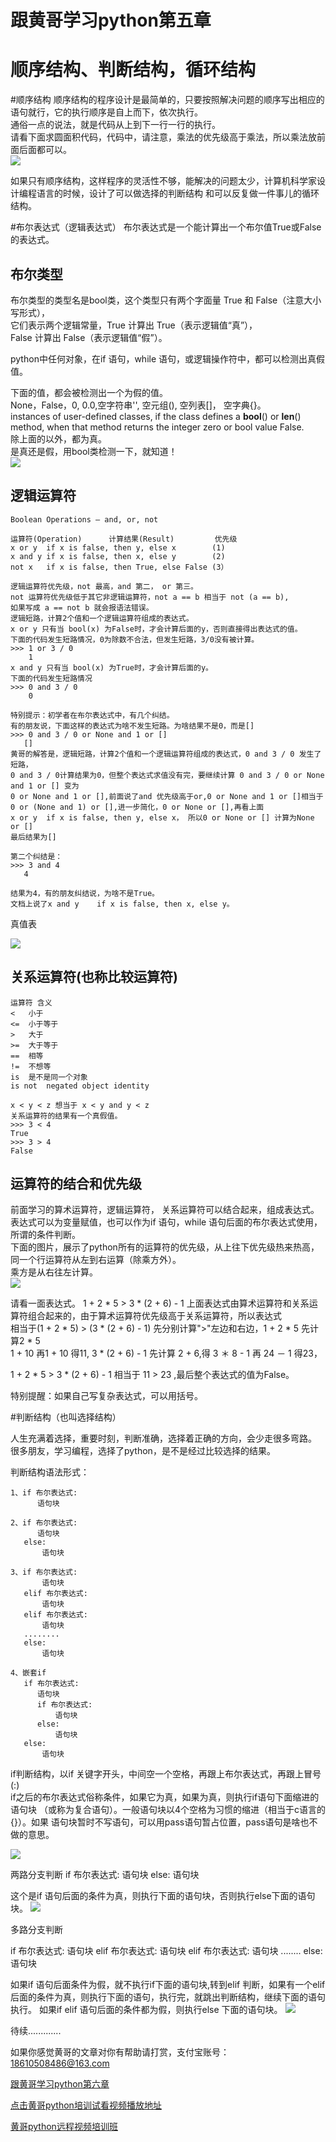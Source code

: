 # 跟黄哥学习python第五章

# 顺序结构、判断结构，循环结构

#顺序结构
顺序结构的程序设计是最简单的，只要按照解决问题的顺序写出相应的语句就行，它的执行顺序是自上而下，依次执行。    
通俗一点的说法，就是代码从上到下一行一行的执行。    
请看下面求圆面积代码，代码中，请注意，乘法的优先级高于乘法，所以乘法放前面后面都可以。    
![](ch5_1.png)

如果只有顺序结构，这样程序的灵活性不够，能解决的问题太少，计算机科学家设计编程语言的时候，设计了可以做选择的判断结构
和可以反复做一件事儿的循环结构。


#布尔表达式（逻辑表达式）
布尔表达式是一个能计算出一个布尔值True或False的表达式。

## 布尔类型
布尔类型的类型名是bool类，这个类型只有两个字面量 True 和 False（注意大小写形式），   
它们表示两个逻辑常量，True 计算出 True（表示逻辑值“真”），   
False 计算出 False（表示逻辑值“假”）。   

python中任何对象，在if 语句，while 语句，或逻辑操作符中，都可以检测出真假值。   

下面的值，都会被检测出一个为假的值。   
None，False，0, 0.0,空字符串'', 空元组(), 空列表[]， 空字典{}。   
instances of user-defined classes, if the class defines a __bool__() or __len__() method, when that method returns the integer zero or bool value False.   
除上面的以外，都为真。   
是真还是假，用bool类检测一下，就知道！    
![](ch5_2.png)

## 逻辑运算符    

	Boolean Operations — and, or, not

	运算符(Operation)	    计算结果(Result)	     优先级
	x or y	if x is false, then y, else x	     (1)
	x and y	if x is false, then x, else y	     (2)
	not x	if x is false, then True, else False (3）

	逻辑运算符优先级，not 最高，and 第二， or 第三。
	not 运算符优先级低于其它非逻辑运算符，not a == b 相当于 not (a == b),
	如果写成 a == not b 就会报语法错误。
	逻辑短路，计算2个值和一个逻辑运算符组成的表达式。
	x or y 只有当 bool(x) 为False时，才会计算后面的y，否则直接得出表达式的值。
	下面的代码发生短路情况，0为除数不合法，但发生短路，3/0没有被计算。
	>>> 1 or 3 / 0   
        1
	x and y 只有当 bool(x) 为True时，才会计算后面的y。
	下面的代码发生短路情况
	>>> 0 and 3 / 0
        0

    特别提示：初学者在布尔表达式中，有几个纠结。
    有的朋友说，下面这样的表达式为啥不发生短路。为啥结果不是0，而是[]
    >>> 0 and 3 / 0 or None and 1 or []
       []
    黄哥的解答是，逻辑短路，计算2个值和一个逻辑运算符组成的表达式，0 and 3 / 0 发生了短路，
    0 and 3 / 0计算结果为0，但整个表达式求值没有完，要继续计算 0 and 3 / 0 or None and 1 or [] 变为
    0 or None and 1 or [],前面说了and 优先级高于or,0 or None and 1 or []相当于
    0 or (None and 1) or [],进一步简化，0 or None or [],再看上面
    x or y	if x is false, then y, else x， 所以0 or None or [] 计算为None or []
    最后结果为[]

    第二个纠结是：
    >>> 3 and 4
       4

    结果为4，有的朋友纠结说，为啥不是True。
    文档上说了x and y	if x is false, then x, else y。

真值表   

![](ch5_3.png)

## 关系运算符(也称比较运算符)    

	运算符	含义
	<	小于
	<=	小于等于
	>	大于
	>=	大于等于
	==	相等
	!=	不想等
	is	是不是同一个对象
	is not	negated object identity

	x < y < z 想当于 x < y and y < z
	关系运算符的结果有一个真假值。
	>>> 3 < 4
	True
	>>> 3 > 4
	False


## 运算符的结合和优先级   
前面学习的算术运算符，逻辑运算符， 关系运算符可以结合起来，组成表达式。    
表达式可以为变量赋值，也可以作为if 语句，while 语句后面的布尔表达式使用，所谓的条件判断。    
下面的图片，展示了python所有的运算符的优先级，从上往下优先级热来热高，同一个行运算符从左到右运算（除乘方外）。   
乘方是从右往左计算。   
![](ch5_4.png)


请看一面表达式。
1 + 2 * 5 > 3 * (2 + 6) - 1
上面表达式由算术运算符和关系运算符组合起来的，由于算术运算符优先级高于关系运算符，所以表达式    
相当于(1 + 2 * 5) > (3 * (2 + 6) - 1) 先分别计算">"左边和右边，1 + 2 * 5 先计算2 * 5    
1 + 10 再1 + 10 得11, 3 * (2 + 6) - 1 先计算 2 + 6,得 3 ＊ 8 - 1 再 24 － 1 得23，

1 + 2 * 5 > 3 * (2 + 6) - 1 相当于 11 > 23 ,最后整个表达式的值为False。

特别提醒：如果自己写复杂表达式，可以用括号。


#判断结构（也叫选择结构）

人生充满着选择，重要时刻，判断准确，选择着正确的方向，会少走很多弯路。    
很多朋友，学习编程，选择了python，是不是经过比较选择的结果。    

判断结构语法形式：    

	1、if 布尔表达式:
	      语句块

	2、if 布尔表达式:
	      语句块
	   else:
	       语句块

	3、if 布尔表达式:
	       语句块
	   elif 布尔表达式:
	       语句块
	   elif 布尔表达式:
	       语句块
	   ........
	   else:
	       语句块

	4、嵌套if 
	   if 布尔表达式:
	      语句块
	      if 布尔表达式:
	          语句块
	      else:
	          语句块
	   else:
	       语句块

if判断结构，以if 关键字开头，中间空一个空格，再跟上布尔表达式，再跟上冒号(:)    
if之后的布尔表达式俗称条件，如果它为真，如果为真，则执行if语句下面缩进的语句块
（或称为复合语句）。一般语句块以4个空格为习惯的缩进（相当于c语言的{}）。如果
语句块暂时不写语句，可以用pass语句暂占位置，pass语句是啥也不做的意思。

![](ch5_5.png)

两路分支判断
if 布尔表达式:
   语句块
else:
   语句块

这个是if 语句后面的条件为真，则执行下面的语句块，否则执行else下面的语句块。
![](ch5_6.png)

多路分支判断

if 布尔表达式:
   语句块
elif 布尔表达式:
   语句块
elif 布尔表达式:
   语句块
........
else:
   语句块

如果if 语句后面条件为假，就不执行if下面的语句块,转到elif 判断，如果有一个elif    
后面的条件为真，则执行下面的语句，执行完，就跳出判断结构，继续下面的语句执行。
如果if elif 语句后面的条件都为假，则执行else 下面的语句块。
![](ch5_7.png)


待续.............



如果你感觉黄哥的文章对你有帮助请打赏，支付宝账号：18610508486@163.com

[跟黄哥学习python第六章](learn_python_follow_brother_huang_6.md)


[点击黄哥python培训试看视频播放地址](https://github.com/pythonpeixun/article/blob/master/python_shiping.md)

[黄哥python远程视频培训班](https://github.com/pythonpeixun/article/blob/master/index.md)  


    